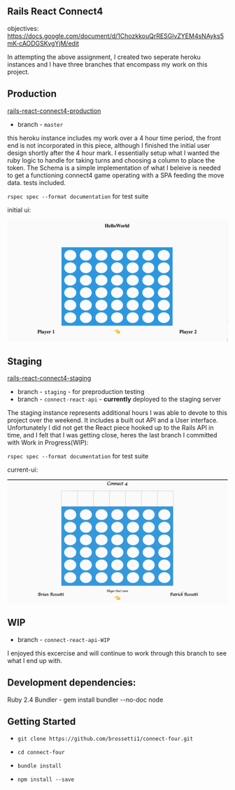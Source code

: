 ## Rails React Connect4

objectives: https://docs.google.com/document/d/1ChozkkouQrRESGlvZYEM4sNAyks5mK-cAODGSKvgYjM/edit

In attempting the above assignment, I created two seperate heroku instances and I have three branches that encompass my work on this project. 

## Production
[rails-react-connect4-production](http://rails-react-connect4.herokuapp.com/)
* branch - `master`

this heroku instance includes my work over a 4 hour time period, the front end is not incorporated in this piece, although I finished the initial user design shortly after the 4 hour mark. I essentially setup what I wanted the ruby logic to handle for taking turns and choosing a column to place the token. The Schema is a simple implementation of what I beleive is needed to get a functioning connect4 game operating with a SPA feeding the move data. tests included.

`rspec spec --format documentation` for test suite

initial ui: 

![Initial UI](https://raw.githubusercontent.com/brossetti1/connect-four/staging/doc/initial-ui.png?token=AFuGFG1Acts5ZkaP-_myRhON5XYW-idGks5Y2Z-SwA%3D%3D)

## Staging
[rails-react-connect4-staging](http://rails-react-connect4-staging.herokuapp.com/)

* branch - `staging` - for preproduction testing
* branch - `connect-react-api` - **currently** deployed to the staging server

The staging instance represents additional hours I was able to devote to this project over the weekend. It includes a built out API and a User interface. Unfortunately I did not get the React piece hooked up to the Rails API in time, and I felt that I was getting close, heres the last branch I committed with Work in Progress(WIP):

`rspec spec --format documentation` for test suite

current-ui:

![Cnitial UI](https://raw.githubusercontent.com/brossetti1/connect-four/staging/doc/current-ui.png?token=AFuGFD1FA2dH_qbaeSAYT-oZjmK3-UP9ks5Y2Z9-wA%3D%3D)

## WIP

* branch - `connect-react-api-WIP`

I enjoyed this excercise and will continue to work through this branch to see what I end up with.



## Development dependencies:

Ruby 2.4
Bundler - gem install bundler --no-doc
node

## Getting Started

* `git clone https://github.com/brossetti1/connect-four.git`

* `cd connect-four`

* `bundle install`

* `npm install --save`

